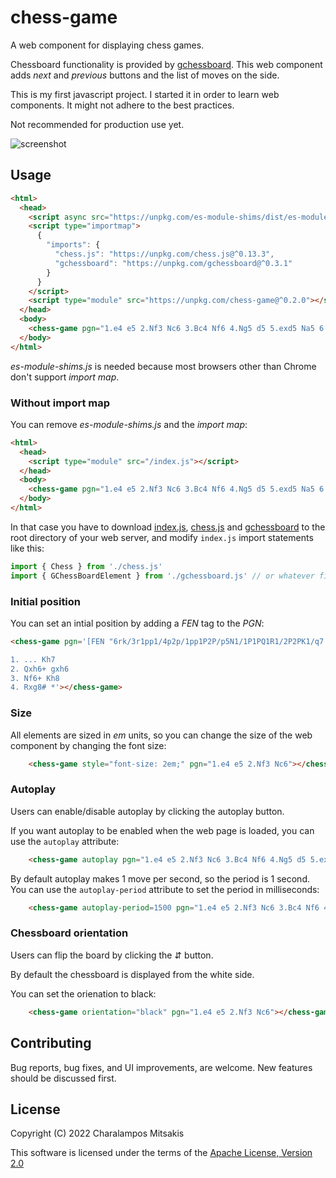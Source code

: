 # chess-game

A web component for displaying chess games.

Chessboard functionality is provided by [gchessboard](https://github.com/mganjoo/gchessboard).
This web component adds *next* and *previous* buttons and the list of moves on the side.

This is my first javascript project.
I started it in order to learn web components.
It might not adhere to the best practices.

Not recommended for production use yet.

![screenshot](../media/screenshot.png?raw=true)

## Usage

```html
<html>
  <head>
    <script async src="https://unpkg.com/es-module-shims/dist/es-module-shims.js"></script>
    <script type="importmap">
      {
        "imports": {
          "chess.js": "https://unpkg.com/chess.js@^0.13.3",
          "gchessboard": "https://unpkg.com/gchessboard@^0.3.1"
        }
      }
    </script>
    <script type="module" src="https://unpkg.com/chess-game@^0.2.0"></script>
  </head>
  <body>
    <chess-game pgn="1.e4 e5 2.Nf3 Nc6 3.Bc4 Nf6 4.Ng5 d5 5.exd5 Na5 6.Bb5+ c6 7.dxc6 bxc6 8.Qf3 Rb8"></chess-game>
  </body>
</html>
```

*es-module-shims.js* is needed because most browsers other than Chrome don't support *import map*.

### Without import map

You can remove *es-module-shims.js* and the *import map*:

```html
<html>
  <head>
    <script type="module" src="/index.js"></script>
  </head>
  <body>
    <chess-game pgn="1.e4 e5 2.Nf3 Nc6 3.Bc4 Nf6 4.Ng5 d5 5.exd5 Na5 6.Bb5+ c6 7.dxc6 bxc6 8.Qf3 Rb8"></chess-game>
  </body>
</html>
```

In that case you have to download [index.js](index.js), [chess.js](https://unpkg.com/chess.js@^0.13.3/chess.js) and [gchessboard](https://unpkg.com/gchessboard@^0.3.1) to the root directory of your web server,
and modify `index.js` import statements like this:

```javascript
import { Chess } from './chess.js'
import { GChessBoardElement } from './gchessboard.js' // or whatever filename you choose for gchessboard
```

### Initial position

You can set an intial position by adding a *FEN* tag to the *PGN*:

```html
<chess-game pgn='[FEN "6rk/3r1pp1/4p2p/1pp1P2P/p5N1/1P1PQ1R1/2P2PK1/q7 b - - 3 35"]

1. ... Kh7
2. Qxh6+ gxh6
3. Nf6+ Kh8
4. Rxg8# *'></chess-game>
```

### Size

All elements are sized in *em* units, so you can change the size of the web component by changing the font size:

```html
    <chess-game style="font-size: 2em;" pgn="1.e4 e5 2.Nf3 Nc6"></chess-game>
```

### Autoplay

Users can enable/disable autoplay by clicking the autoplay button.

If you want autoplay to be enabled when the web page is loaded, you can use the `autoplay` attribute:

```html
    <chess-game autoplay pgn="1.e4 e5 2.Nf3 Nc6 3.Bc4 Nf6 4.Ng5 d5 5.exd5 Na5 6.Bb5+ c6 7.dxc6 bxc6 8.Qf3 Rb8"></chess-game>
```

By default autoplay makes 1 move per second, so the period is 1 second.
You can use the `autoplay-period` attribute to set the period in milliseconds:

```html
    <chess-game autoplay-period=1500 pgn="1.e4 e5 2.Nf3 Nc6 3.Bc4 Nf6 4.Ng5 d5 5.exd5 Na5 6.Bb5+ c6 7.dxc6 bxc6 8.Qf3 Rb8"></chess-game>
```

### Chessboard orientation

Users can flip the board by clicking the ⇵ button.

By default the chessboard is displayed from the white side.

You can set the orienation to black:

```html
    <chess-game orientation="black" pgn="1.e4 e5 2.Nf3 Nc6"></chess-game>
```

## Contributing

Bug reports, bug fixes, and UI improvements, are welcome.
New features should be discussed first.

## License

Copyright (C) 2022 Charalampos Mitsakis

This software is licensed under the terms of the [Apache License, Version 2.0](LICENSE)
